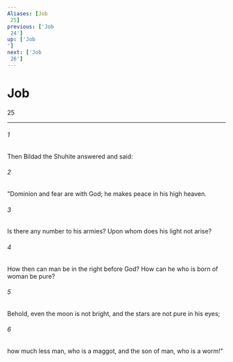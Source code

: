 ```yaml
---
Aliases: [Job 25]
previous: ['Job 24']
up: ['Job']
next: ['Job 26']
---
```

# Job 25

***
 

###### 1 
Then Bildad the Shuhite answered and said:  

###### 2 
"Dominion and fear are with God;  he makes peace in his high heaven.   

###### 3 
Is there any number to his armies?  Upon whom does his light not arise?   

###### 4 
How then can man be in the right before God?  How can he who is born of woman be pure?   

###### 5 
Behold, even the moon is not bright,  and the stars are not pure in his eyes;   

###### 6 
how much less man, who is a maggot,  and the son of man, who is a worm!"
